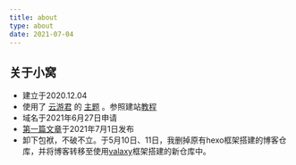 ```yaml
---
title: about
type: about
date: 2021-07-04
---
```


## 关于小窝
- 建立于2020.12.04
- 使用了 [云游君](https://www.yunyoujun.cn) 的 [主题](https://hexo-theme-yun.vercel.app) 。参照建站[教程](https://www.yunyoujun.cn/share/how-to-build-your-site/)
- 域名于2021年6月27日申请
- [第一篇文章](https://blog.misaka-h.cf/2021/07/01/freenom%E7%94%B3%E8%AF%B7%E5%85%8D%E8%B4%B9%E5%9F%9F%E5%90%8D/)于2021年7月1日发布
- 卸下包袱，不破不立。于5月10日、11日，我删掉原有hexo框架搭建的博客仓库，并将博客转移至使用[valaxy](https://github.com/YunYouJun/valaxy)框架搭建的新仓库中。